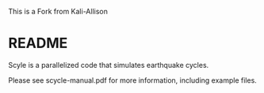 This is a Fork from Kali-Allison
# README #

Scyle is a parallelized code that simulates earthquake cycles.

Please see scycle-manual.pdf for more information, including example files.


